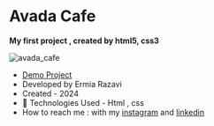 # Avada Cafe
 **My first project , created by html5, css3**

 ![avada_cafe](https://github.com/user-attachments/assets/8e454615-5da7-4c75-a136-2d8aff7af499)


- [Demo Project](https://ermiarzv.github.io/Avada-cafe/)
- Developed by Ermia Razavi
- Created - 2024
- 🤖 Technologies Used - Html , css 
- How to reach me : with my
[instagram](https://www.instagram.com/ermia_razavi.dev) and
[linkedin](https://www.linkedin.com/in/ermia-razavi-a611312a3/)

